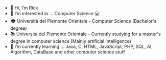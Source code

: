 - 👋 Hi, I’m Rick
- 👀 I’m interested in ... Computer Science 💻
- 🎓 Università del Piemonte Orientale - Computer Science (Bachelor's degree)
- 📚 Università del Piemonte Orientale - Currently studying for a master's degree in computer science (Mainly artificial intelligence)
- 🌱 I’m currently learning ... Java, C, HTML, JavaScript, PHP, SQL, AI, Algorithm, DataBase and other computer science stuff

<!---
Rick8998/Rick8998 is a ✨ special ✨ repository because its `README.md` (this file) appears on your GitHub profile.
You can click the Preview link to take a look at your changes.
--->
